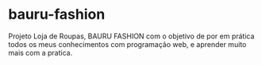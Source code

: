 # bauru-fashion
Projeto Loja de Roupas, BAURU FASHION com o objetivo de por em prática todos os meus conhecimentos com programação web, e aprender muito mais com a pratica.
